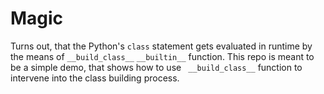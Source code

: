 # Magic
Turns out, that the Python's ```class``` statement gets evaluated in runtime by the means of `__build_class__` `__builtin__` function. This repo is meant to be a simple demo, that shows how to use ``` __build_class__``` function to intervene into the class building process.

